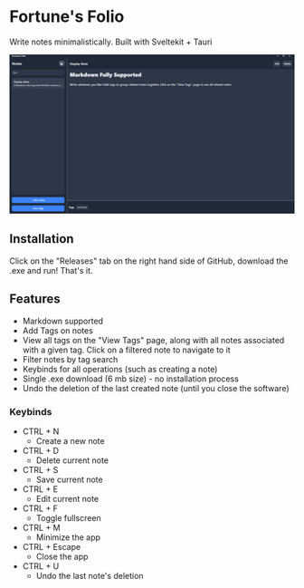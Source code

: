 # Fortune's Folio
Write notes minimalistically. Built with Sveltekit + Tauri

![Preview of the App](static/example-app.png)

## Installation
Click on the "Releases" tab on the right hand side of GitHub, download the .exe and run! That's it.

## Features
- Markdown supported
- Add Tags on notes
- View all tags on the "View Tags" page, along with all notes associated with a given tag. Click on a filtered note to navigate to it
- Filter notes by tag search
- Keybinds for all operations (such as creating a note)
- Single .exe download (6 mb size) - no installation process
- Undo the deletion of the last created note (until you close the software)

### Keybinds
- CTRL + N
    - Create a new note
- CTRL + D
    - Delete current note
- CTRL + S
    - Save current note
- CTRL + E
    - Edit current note
- CTRL + F
    - Toggle fullscreen
- CTRL + M
    - Minimize the app
- CTRL + Escape
    - Close the app
- CTRL + U
    - Undo the last note's deletion